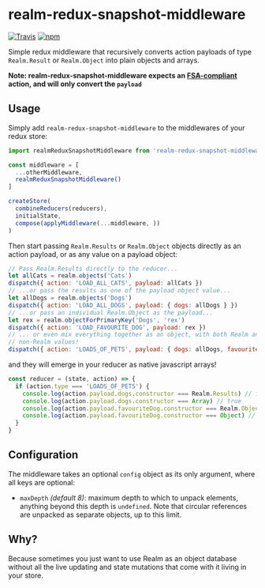 # realm-redux-snapshot-middleware

[![Travis](https://img.shields.io/travis/sargant/realm-redux-snapshot-middleware.svg?style=flat-square)](https://travis-ci.org/sargant/realm-redux-snapshot-middleware)
[![npm](https://img.shields.io/npm/v/realm-redux-snapshot-middleware.svg?style=flat-square)](https://www.npmjs.com/package/realm-redux-snapshot-middleware)

Simple redux middleware that recursively converts action payloads of type
`Realm.Result` or `Realm.Object` into plain objects and arrays.

**Note: realm-redux-snapshot-middleware expects an
[FSA-compliant](https://github.com/acdlite/flux-standard-action/blob/master/README.md)
action, and will only convert the `payload`**

## Usage

Simply add `realm-redux-snapshot-middleware` to the middlewares of your redux
store:

```javascript
import realmReduxSnapshotMiddleware from 'realm-redux-snapshot-middleware'

const middleware = [
  ...otherMiddleware,
  realmReduxSnapshotMiddleware()
]

createStore(
  combineReducers(reducers),
  initialState,
  compose(applyMiddleware(...middleware, ))
)
```

Then start passing `Realm.Results` or `Realm.Object` objects directly as an
action payload, or as any value on a payload object:

```javascript
// Pass Realm.Results directly to the reducer...
let allCats = realm.objects('Cats')
dispatch({ action: 'LOAD_ALL_CATS', payload: allCats })
// ...or pass the results as one of the payload object value...
let allDogs = realm.objects('Dogs')
dispatch({ action: 'LOAD_ALL_DOGS', payload: { dogs: allDogs } })
// ...or pass an individual Realm.Object as the payload...
let rex = realm.objectForPrimaryKey('Dogs', 'rex')
dispatch({ action: 'LOAD_FAVOURITE_DOG', payload: rex })
// ... or even mix everything together as an object, with both Realm and
// non-Realm values!
dispatch({ action: 'LOADS_OF_PETS', payload: { dogs: allDogs, favouriteDog: rex, otherPets: 'a bird' }})
```

and they will emerge in your reducer as native javascript arrays!

```javascript
const reducer = (state, action) => {
  if (action.type === 'LOADS_OF_PETS') {
    console.log(action.payload.dogs.constructor === Realm.Results) // false
    console.log(action.payload.dogs.constructor === Array) // true
    console.log(action.payload.favouriteDog.constructor === Realm.Object) // false
    console.log(action.payload.favouriteDog.constructor === Object) // true
  }
}
```

## Configuration

The middleware takes an optional `config` object as its only argument, where
all keys are optional:

* `maxDepth` _(default 8)_: maximum depth to which to unpack elements,
  anything beyond this depth is `undefined`. Note that circular references
  are unpacked as separate objects, up to this limit.

## Why?

Because sometimes you just want to use Realm as an object database without all
the live updating and state mutations that come with it living in your store.

